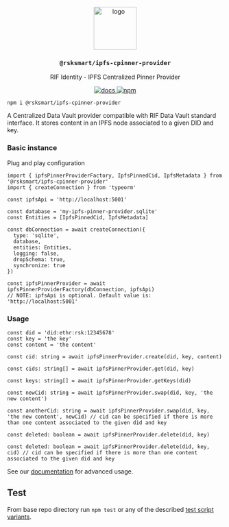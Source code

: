 <p align="middle">
    <img src="https://www.rifos.org/assets/img/logo.svg" alt="logo" height="100" >
</p>
<h3 align="middle"><code>@rsksmart/ipfs-cpinner-provider</code></h3>
<p align="middle">
    RIF Identity - IPFS Centralized Pinner Provider
</p>
<p align="middle">
  <a href="https://rsksmart.github.io/rif-identity-docs/data-vault/cpinner/cpinner-provider">
    <img src="https://img.shields.io/badge/-docs-brightgreen" alt="docs" />
  </a>
  <a href="https://badge.fury.io/js/%40rsksmart%2Fipfs-pinner-provider">
    <img src="https://badge.fury.io/js/%40rsksmart%2Fipfs-pinner-provider.svg" alt="npm" />
  </a>
</p>

```
npm i @rsksmart/ipfs-cpinner-provider
```

A Centralized Data Vault provider compatible with RIF Data Vault standard interface. It stores content in an IPFS node associated to a given DID and key.

### Basic instance

Plug and play configuration

```typescript=
import { ipfsPinnerProviderFactory, IpfsPinnedCid, IpfsMetadata } from '@rsksmart/ipfs-cpinner-provider'
import { createConnection } from 'typeorm'

const ipfsApi = 'http://localhost:5001'

const database = 'my-ipfs-pinner-provider.sqlite'
const Entities = [IpfsPinnedCid, IpfsMetadata]

const dbConnection = await createConnection({
  type: 'sqlite',
  database,
  entities: Entities,
  logging: false,
  dropSchema: true,
  synchronize: true
})

const ipfsPinnerProvider = await ipfsPinnerProviderFactory(dbConnection, ipfsApi)
// NOTE: ipfsApi is optional. Default value is: 'http://localhost:5001'
```

### Usage

```typescript=
const did = 'did:ethr:rsk:12345678'
const key = 'the key'
const content = 'the content'

const cid: string = await ipfsPinnerProvider.create(did, key, content)

const cids: string[] = await ipfsPinnerProvider.get(did, key)

const keys: string[] = await ipfsPinnerProvider.getKeys(did)

const newCid: string = await ipfsPinnerProvider.swap(did, key, 'the new content')

const anotherCid: string = await ipfsPinnerProvider.swap(did, key, 'the new content', newCid) // cid can be specified if there is more than one content associated to the given did and key

const deleted: boolean = await ipfsPinnerProvider.delete(did, key)

const deleted: boolean = await ipfsPinnerProvider.delete(did, key, cid) // cid can be specified if there is more than one content associated to the given did and key
```

See our [documentation](https://developers.rsk.co/rif/identity/) for advanced usage.

## Test

From base repo directory run `npm test` or any of the described [test script variants](../../README#test).

